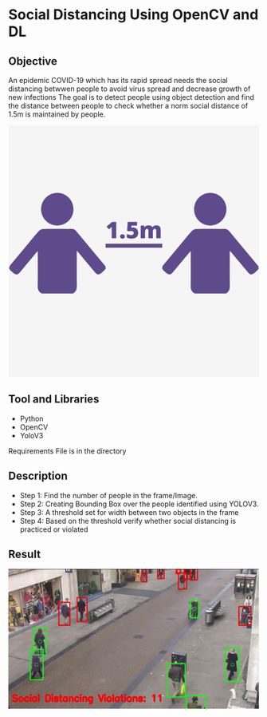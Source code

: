 # Social Distancing Using OpenCV and DL

## Objective
   An epidemic COVID-19 which has its rapid spread needs the social distancing betwwen people to avoid
   virus spread and decrease growth of new infections
   The goal is to detect people using object detection and find the distance between people to check
   whether a norm social distance of 1.5m is maintained by people.
   
![Social Distancing](images/social_distance.png)
   
## Tool and Libraries

* Python
* OpenCV
* YoloV3

Requirements File is in the directory

## Description

* Step 1: Find the number of people in the frame/Image.
* Step 2: Creating Bounding Box over the people identified using YOLOV3.
* Step 3: A threshold set for width between two objects in the frame
* Step 4: Based on the threshold verify whether social distancing is practiced or violated 

## Result

![Social Distance Detection](images/detection.png)
